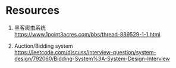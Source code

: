 # Resources
1. 黑客爬虫系统  
https://www.1point3acres.com/bbs/thread-889529-1-1.html

3. Auction/Bidding system  
https://leetcode.com/discuss/interview-question/system-design/792060/Bidding-System%3A-System-Design-Interview
